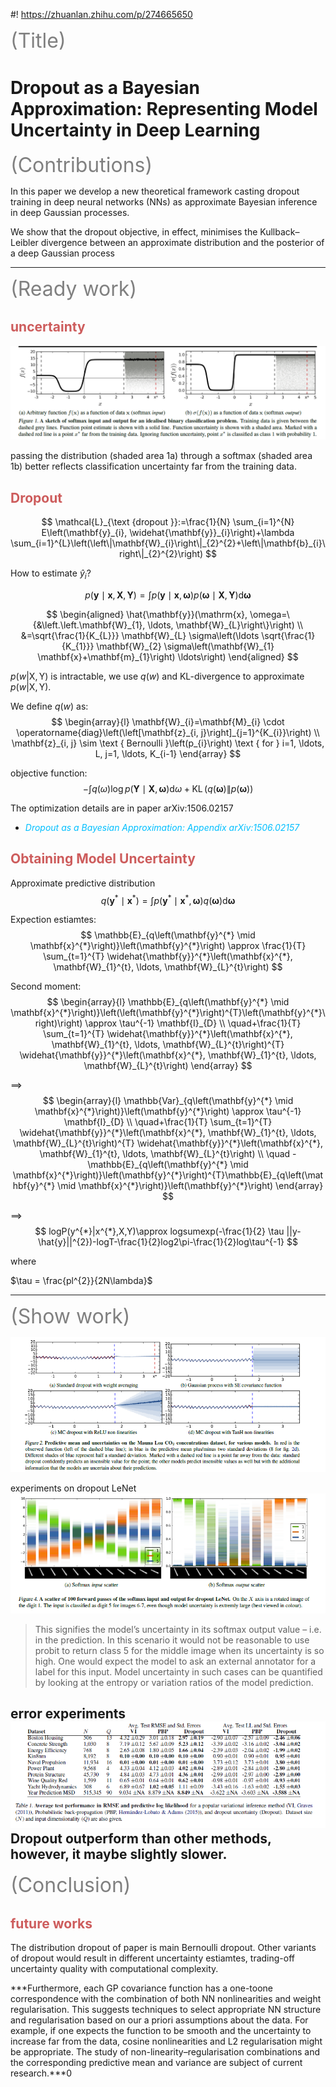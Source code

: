 #! https://zhuanlan.zhihu.com/p/274665650

<font size=6 color=gray> (Title) </font>

# Dropout as a Bayesian Approximation: Representing Model Uncertainty in Deep Learning

<font size=6 color=gray> (Contributions) </font>

In this paper we develop a new theoretical framework casting dropout training in deep neural networks (NNs) as approximate Bayesian inference in deep Gaussian processes.

We show that the dropout objective, in effect, minimises the Kullback–Leibler divergence between an approximate distribution and the posterior of a deep Gaussian process

---
<font size=6 color=gray> (Ready work) </font>

## <font color=IndianRed>uncertainty</font>

![](./figs/uncetrain_1506.02142.png)

passing the distribution (shaded area 1a) through a softmax (shaded area 1b) better reflects classification uncertainty far from the training data.

## <font color=IndianRed>Dropout</font>
$$
\mathcal{L}_{\text {dropout }}:=\frac{1}{N} \sum_{i=1}^{N} E\left(\mathbf{y}_{i}, \widehat{\mathbf{y}}_{i}\right)+\lambda \sum_{i=1}^{L}\left(\left\|\mathbf{W}_{i}\right\|_{2}^{2}+\left\|\mathbf{b}_{i}\right\|_{2}^{2}\right)
$$

How to estimate $\hat y_{i}$?

$$
p(\mathbf{y} \mid \mathbf{x}, \mathbf{X}, \mathbf{Y})=\int p(\mathbf{y} \mid \mathbf{x}, \boldsymbol{\omega}) p(\boldsymbol{\omega} \mid \mathbf{X}, \mathbf{Y}) \mathrm{d} \boldsymbol{\omega}
$$

$$
\begin{aligned}
\hat{\mathbf{y}}(\mathrm{x}, \omega=\{&\left.\left.\mathbf{W}_{1}, \ldots, \mathbf{W}_{L}\right\}\right) \\
&=\sqrt{\frac{1}{K_{L}}} \mathbf{W}_{L} \sigma\left(\ldots \sqrt{\frac{1}{K_{1}}} \mathbf{W}_{2} \sigma\left(\mathbf{W}_{1} \mathbf{x}+\mathbf{m}_{1}\right) \ldots\right)
\end{aligned}
$$

$p(w|\mathrm{X},\mathrm{Y})$ is intractable, we use $q(w)$ and KL-divergence to approximate $p(w|\mathrm{X},\mathrm{Y})$.

We define $q(w)$ as:
$$
\begin{array}{l}
\mathbf{W}_{i}=\mathbf{M}_{i} \cdot \operatorname{diag}\left(\left[\mathbf{z}_{i, j}\right]_{j=1}^{K_{i}}\right) \\
\mathbf{z}_{i, j} \sim \text { Bernoulli }\left(p_{i}\right) \text { for } i=1, \ldots, L, j=1, \ldots, K_{i-1}
\end{array}
$$

objective function:
$$
-\int q(\omega) \log p(\mathbf{Y} \mid \mathbf{X}, \boldsymbol{\omega}) \mathrm{d} \omega+\operatorname{KL}(q(\boldsymbol{\omega}) \| p(\boldsymbol{\omega}))
$$

The optimization details are in paper arXiv:1506.02157
- <font color=deepskyblue>*Dropout as a Bayesian Approximation: Appendix arXiv:1506.02157*</font>

## <font color=IndianRed>Obtaining Model Uncertainty</font>
Approximate predictive distribution
$$
q\left(\mathbf{y}^{*} \mid \mathbf{x}^{*}\right)=\int p\left(\mathbf{y}^{*} \mid \mathbf{x}^{*}, \boldsymbol{\omega}\right) q(\boldsymbol{\omega}) \mathrm{d} \boldsymbol{\omega}
$$

Expection estiamtes:
$$
\mathbb{E}_{q\left(\mathbf{y}^{*} \mid \mathbf{x}^{*}\right)}\left(\mathbf{y}^{*}\right) \approx \frac{1}{T} \sum_{t=1}^{T} \widehat{\mathbf{y}}^{*}\left(\mathbf{x}^{*}, \mathbf{W}_{1}^{t}, \ldots, \mathbf{W}_{L}^{t}\right)
$$

Second moment:
$$
\begin{array}{l}
\mathbb{E}_{q\left(\mathbf{y}^{*} \mid \mathbf{x}^{*}\right)}\left(\left(\mathbf{y}^{*}\right)^{T}\left(\mathbf{y}^{*}\right)\right) \approx \tau^{-1} \mathbf{I}_{D} \\
\quad+\frac{1}{T} \sum_{t=1}^{T} \widehat{\mathbf{y}}^{*}\left(\mathbf{x}^{*}, \mathbf{W}_{1}^{t}, \ldots, \mathbf{W}_{L}^{t}\right)^{T} \widehat{\mathbf{y}}^{*}\left(\mathbf{x}^{*}, \mathbf{W}_{1}^{t}, \ldots, \mathbf{W}_{L}^{t}\right)
\end{array}
$$

==>
$$
\begin{array}{l}
\mathbb{Var}_{q\left(\mathbf{y}^{*} \mid \mathbf{x}^{*}\right)}\left(\mathbf{y}^{*}\right) \approx \tau^{-1} \mathbf{I}_{D} \\
\quad+\frac{1}{T} \sum_{t=1}^{T} \widehat{\mathbf{y}}^{*}\left(\mathbf{x}^{*}, \mathbf{W}_{1}^{t}, \ldots, \mathbf{W}_{L}^{t}\right)^{T} \widehat{\mathbf{y}}^{*}\left(\mathbf{x}^{*}, \mathbf{W}_{1}^{t}, \ldots, \mathbf{W}_{L}^{t}\right) \\ \quad -\mathbb{E}_{q\left(\mathbf{y}^{*} \mid \mathbf{x}^{*}\right)}\left(\mathbf{y}^{*}\right)^{T}\mathbb{E}_{q\left(\mathbf{y}^{*} \mid \mathbf{x}^{*}\right)}\left(\mathbf{y}^{*}\right)
\end{array}
$$

==>
$$
logP(y^{*}|x^{*},X,Y)\approx logsumexp(-\frac{1}{2} \tau ||y-\hat{y}||^{2})-logT-\frac{1}{2}log2\pi-\frac{1}{2}log\tau^{-1}
$$

where

$\tau = \frac{pl^{2}}{2N\lambda}$

---
<font size=6 color=gray> (Show work) </font>

![](./figs/result_1506.02142.png)

experiments on dropout LeNet
![](./figs/result2_1506.02142.png)
> This signifies the
model’s uncertainty in its softmax output value – i.e. in the
prediction. In this scenario it would not be reasonable to
use probit to return class 5 for the middle image when its
uncertainty is so high. One would expect the model to ask
an external annotator for a label for this input. Model uncertainty
in such cases can be quantified by looking at the
entropy or variation ratios of the model prediction.

error experiments
![](./figs/result3_1506.02142.png)
Dropout outperform than other methods, however, it maybe slightly slower.
---
<font size=6 color=gray> (Conclusion) </font>

## <font color=IndianRed>future works</font>

The distribution dropout of paper is main Bernoulli dropout. Other variants of dropout would result in different uncertainty estiamtes, trading-off uncertainty quality with computational complexity.

***Furthermore, each GP covariance function has a one-toone
correspondence with the combination of both NN nonlinearities and weight regularisation. This suggests techniques
to select appropriate NN structure and regularisation
based on our a priori assumptions about the data. For
example, if one expects the function to be smooth and
the uncertainty to increase far from the data, cosine nonlinearities
and L2 regularisation might be appropriate. The
study of non-linearity–regularisation combinations and the
corresponding predictive mean and variance are subject of
current research.***0